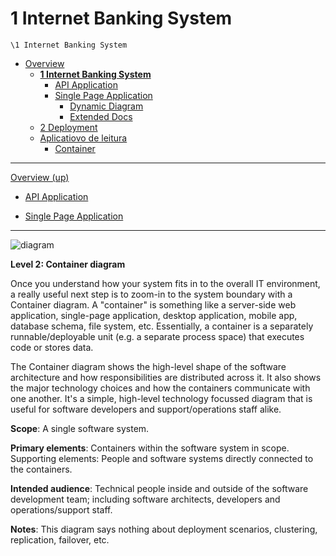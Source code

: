 # 1 Internet Banking System

`\1 Internet Banking System`

* [Overview](../README.md)
  * [**1 Internet Banking System**](../1%20Internet%20Banking%20System/README.md)
    * [API Application](../1%20Internet%20Banking%20System/API%20Application/README.md)
    * [Single Page Application](../1%20Internet%20Banking%20System/Single%20Page%20Application/README.md)
      * [Dynamic Diagram](../1%20Internet%20Banking%20System/Single%20Page%20Application/Dynamic%20Diagram/README.md)
      * [Extended Docs](../1%20Internet%20Banking%20System/Single%20Page%20Application/Extended%20Docs/README.md)
  * [2 Deployment](../2%20Deployment/README.md)
  * [Aplicatiovo de leitura](../Aplicatiovo%20de%20leitura/README.md)
    * [Container](../Aplicatiovo%20de%20leitura/Container/README.md)

---

[Overview (up)](../README.md)

- [API Application](../1%20Internet%20Banking%20System/API%20Application/README.md)

- [Single Page Application](../1%20Internet%20Banking%20System/Single%20Page%20Application/README.md)

---

![diagram](https://www.plantuml.com/plantuml/svg/0/fLHDJnin4BqZyH-cELH12icbfvuA8IeW0X4R2Zr5izv9ujOVAzkRWAh-zuwzsML3Kt5e3Xjv_3ppvlcDl_Y0BbHQ7Hzza4QegY1OXr3wpwEHm-rm9SEwoYjFJbWJo8IXi7g4XPDeDgeggz7uq-bCeGaFqvkHma0-S6WnPZHAGsvOfkJ7HpTdt-yUvel7g_dbucRoTN9xqJ-9yHavRqs_pCK0UlK25PoZ-IdD2iQL3rQJw_7c6OZT2kmImfeWPzG0jimHokPaZ04AOIiJ_B37DR8N7qWl9i-XJvxpJ4urIWK-XMFYEQUIt9sBvwTIEEljCi3aMQpHh0YeU-1jIft7d5DkTkbGKyiyQzDdmJhoW4erl0K74j48v8FMQGpI6i3SLg5janCtZGmWE3GUHOJnYeBe4ZbdK87kfIyJcwlK38M6JEy4VXqV0V_QU-blaO6FbCDPMIefKlt8zWTk4D0Ka9Kkqfj-6yVm1IcvOKg9FvicI04xIoHqQ3NaiarhdZ-Ae4GM4L_B9ERxR7mPwMGrVXRn1sXvuMHPb-DxgHGcMyoStSXY9_116ilA9DrGoV02mRuA31k9yOnqi6KfScUtRFK3_7IaDxMvL8bPhFk46bcXVGgWf9Q12l1Lxfc23Vz1ITVrTdy5RQIW0zoAFDuF1ipHKwHpJmhhvD248HDhqjYnOvnfSBIIdfsLpDSnuW3MwDVS1bPCnOJTHO1mLCGbgjgRv3qek-eOSfyQbZ8ExkpgtouBNPUrGhuZMDG8uJgxknrTpkSpu0gfUbsV-wyhft7Fo1H-DyC-2J2TpnggBRGUumTF2VB4ZrbCdFs5IsBV4tBAZx1rVDSy4ZQUkRuu7tVXSS1gMpUpqzrDExKyJT6sdRsg-XtSxzXr1AOND4rr0smnxNRD9-rtm_fjD0fNlyXxwiLE6V65O-bL_mC0)

**Level 2: Container diagram**

Once you understand how your system fits in to the overall IT environment, a really useful next step is to zoom-in to the system boundary with a Container diagram. A "container" is something like a server-side web application, single-page application, desktop application, mobile app, database schema, file system, etc. Essentially, a container is a separately runnable/deployable unit (e.g. a separate process space) that executes code or stores data.

The Container diagram shows the high-level shape of the software architecture and how responsibilities are distributed across it. It also shows the major technology choices and how the containers communicate with one another. It's a simple, high-level technology focussed diagram that is useful for software developers and support/operations staff alike.

**Scope**: A single software system.

**Primary elements**: Containers within the software system in scope.
Supporting elements: People and software systems directly connected to the containers.

**Intended audience**: Technical people inside and outside of the software development team; including software architects, developers and operations/support staff.

**Notes**: This diagram says nothing about deployment scenarios, clustering, replication, failover, etc.